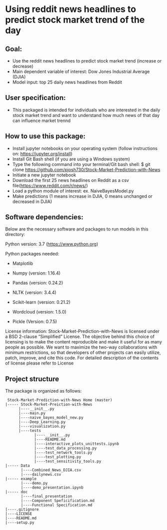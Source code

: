 # Using reddit news headlines to predict stock market trend of the day 

## Goal: 
 - Use the reddit news headlines to predict stock market trend (increase or decrease) 
 - Main dependent variable of interest: Dow Jones Industrial Average (DJIA) 
 - Model input: top 25 daily news headlines from Reddit 
 
## User specification:
- This packaged is intended for individuals who are interested in the daily stock market trend and want to understand how much news of that day can influence market trennd 

## How to use this package: 
- Install jupyter notebooks on your operating system (follow instructions on: https://jupyter.org/install)
- Install Git Bash shell (if you are using a Windows system) 
- Type the following command into your terminal/Git bash shell: 
   $ git clone https://github.com/pjosh730/Stock-Market-Prediction-with-News
 - Initiate a new jupyter notebook
 - Download the first 25 news headlines on Reddit as a csv file(https://www.reddit.com/r/news/)
 - Load a python module of interest: ex. NaiveBayesModel.py 
 - Make predictions (1 means increase in DJIA, 0 means unchanged or decreased in DJIA) 
 
 ## Software dependencies: 
 Below are the necessary software and packages to run models in this directory:
 
 Python version: 3.7 (https://www.python.org)
 
 Python packages needed:
 
 - Matplotlib 
 
 - Numpy (version: 1.16.4)
 
 - Pandas (version: 0.24.2)
 
 - NLTK (version: 3.4.4)
 
 - Scikit-learn (version: 0.21.2)
 
 - Wordcloud (version: 1.5.0)
 
 - Pickle (Version: 0.7.5)
 
License information:
Stock-Market-Prediction-with-News is licensed under a BSD 2-clause “Simplified” License. The objective behind this choice of licensing is to make the content reproducible and make it useful for as many people as possible. We want to maximize the two-way collaborations with minimum restrictions, so that developers of other projects can easily utilize, patch, improve, and cite this code. For detailed description of the contents of license please refer to License
 
 ## Project structure 
 The package is organized as follows:
```
 Stock-Market-Prediction-with-News Home (master)
|----- Stock-Market-Preiction-with-News
      |----__init__.py
      |----main.py
      |----naive_bayes_model_new.py
      |----Deep_Learning.py
      |----visualization.py
      |----tests
             |----__init__.py
             |----README.md
             |----interactive_plots_unittests.ipynb
             |----test_data_processing.py
             |----test_network_tools.py
             |----test_plotting.py
             |----test_sensitivity_tools.py
|----- Data
       |----Combined_News_DJIA.csv
       |----dailynews.csv
|----- example
       |----demo.py
       |----demo_presentation.ipynb
|----- doc
       |----final_presentation
       |----Component Speficification.md
       |----Functional Specification.md
|----.gitignore
|----LICENSE
|----README.md
|----setup.py      
```

